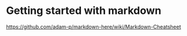 Getting started with markdown
===


https://github.com/adam-p/markdown-here/wiki/Markdown-Cheatsheet
